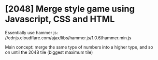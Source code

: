 # [2048] Merge style game using Javascript, CSS and HTML 

Essentially use hammer js: //cdnjs.cloudflare.com/ajax/libs/hammer.js/1.0.6/hammer.min.js

Main concept: merge the same type of numbers into a higher type, and so on until the 2048 tile (biggest maximum tile)
